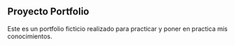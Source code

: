## Proyecto Portfolio

Este es un portfolio ficticio realizado para practicar y poner en practica mis conocimientos.